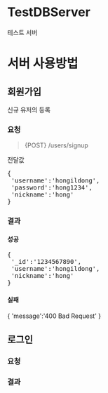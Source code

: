 # TestDBServer

테스트 서버 

# 서버 사용방법

## 회원가입
신규 유저의 등록
### 요청
> {POST} /users/signup

전달값
<pre>
{
 'username':'hongildong',
 'password':'hong1234',
 'nickname':'hong'
}
</pre>

### 결과
#### 성공
<pre>
{
 '_id':'1234567890',
 'username':'hongildong',
 'nickname':'hong'
}
</pre>
#### 실패
{
 'message':'400 Bad Request'
}

## 로그인
### 요청

### 결과
